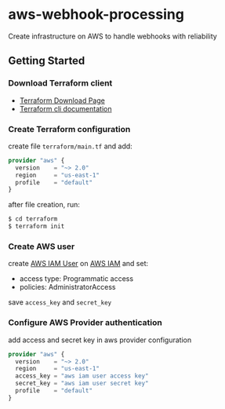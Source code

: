# aws-webhook-processing
Create infrastructure on AWS to handle webhooks with reliability

## Getting Started

### Download Terraform client

- [Terraform Download Page](https://www.terraform.io/downloads.html)
- [Terraform cli documentation](https://www.terraform.io/docs/cli-index.html)

### Create Terraform configuration

create file `terraform/main.tf` and add:

```terraform
provider "aws" {
  version    = "~> 2.0"
  region     = "us-east-1"
  profile    = "default"
}
```

after file creation, run:

```sh
$ cd terraform
$ terraform init
```

### Create AWS user

create [AWS IAM User](https://docs.aws.amazon.com/IAM/latest/UserGuide/id_users.html) on [AWS IAM](https://aws.amazon.com/pt/iam/) and set:

- access type: Programmatic access
- policies: AdministratorAccess

save `access_key` and `secret_key`


### Configure AWS Provider authentication

add access and secret key in aws provider configuration

```terraform
provider "aws" {
  version    = "~> 2.0"
  region     = "us-east-1"
  access_key = "aws iam user access key"
  secret_key = "aws iam user secret key"
  profile    = "default"
}
```